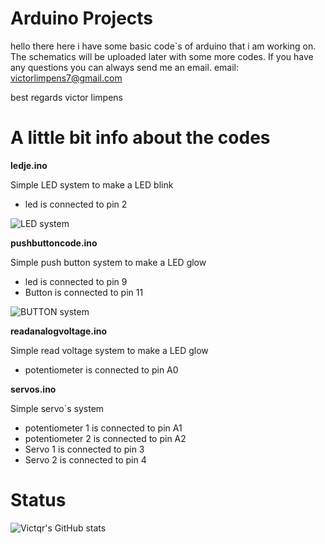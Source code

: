 #  Arduino Projects

hello there here i have some basic code`s of arduino that i am working on. 
The schematics will be uploaded later with some more codes.
If you have any questions you can always send me an email.
email: victorlimpens7@gmail.com

best regards victor limpens

# A little bit info about the codes

__ledje.ino__

Simple LED system to make a LED blink
- led is connected to pin 2

![LED system](https://i.imgur.com/OXybTqp.png)

__pushbuttoncode.ino__

Simple push button system to make a LED glow     
 - led is connected to pin 9                
 - Button is connected to pin 11

![BUTTON system](https://i.imgur.com/4E2o3EM.png)            

__readanalogvoltage.ino__

Simple read voltage system to make a LED glow
 - potentiometer is connected to pin A0

__servos.ino__

Simple servo`s system
 - potentiometer 1 is connected to pin A1
 - potentiometer 2 is connected to pin A2
 - Servo 1 is connected to pin 3
 - Servo 2 is connected to pin 4


# Status
![Victqr's GitHub stats](https://github-readme-stats.vercel.app/api?username=Victqr&show_icons=true&theme=gotham)
